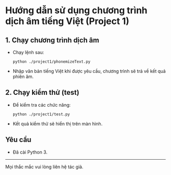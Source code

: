 # Hướng dẫn sử dụng chương trình dịch âm tiếng Việt (Project 1)

## 1. Chạy chương trình dịch âm
- Chạy lệnh sau:
  ```
  python ./project1/phonemizeText.py
  ```
- Nhập văn bản tiếng Việt khi được yêu cầu, chương trình sẽ trả về kết quả phiên âm.

## 2. Chạy kiểm thử (test)
- Để kiểm tra các chức năng:
  ```
  python ./project1/test.py
  ```
- Kết quả kiểm thử sẽ hiển thị trên màn hình.

## Yêu cầu
- Đã cài Python 3.
---
Mọi thắc mắc vui lòng liên hệ tác giả.
